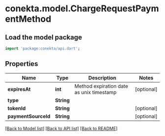# conekta.model.ChargeRequestPaymentMethod

## Load the model package
```dart
import 'package:conekta/api.dart';
```

## Properties
Name | Type | Description | Notes
------------ | ------------- | ------------- | -------------
**expiresAt** | **int** | Method expiration date as unix timestamp | [optional] 
**type** | **String** |  | 
**tokenId** | **String** |  | [optional] 
**paymentSourceId** | **String** |  | [optional] 

[[Back to Model list]](../README.md#documentation-for-models) [[Back to API list]](../README.md#documentation-for-api-endpoints) [[Back to README]](../README.md)


